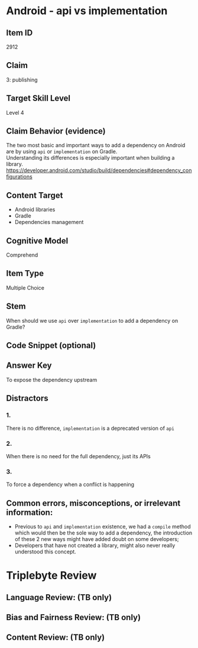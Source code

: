 # Android - api vs implementation

## Item ID
2912

## Claim
3: publishing

## Target Skill Level
Level 4

## Claim Behavior (evidence)
The two most basic and important ways to add a dependency on Android are by using `api` or
`implementation` on Gradle.  
Understanding its differences is especially important when building a library.  
https://developer.android.com/studio/build/dependencies#dependency_configurations

## Content Target
- Android libraries
- Gradle
- Dependencies management

## Cognitive Model
Comprehend

## Item Type
Multiple Choice

## Stem
When should we use `api` over `implementation` to add a dependency on Gradle?

## Code Snippet (optional)

## Answer Key
To expose the dependency upstream

## Distractors
### 1.
There is no difference, `implementation` is a deprecated version of `api`

### 2.
When there is no need for the full dependency, just its APIs

### 3.
To force a dependency when a conflict is happening

## Common errors, misconceptions, or irrelevant information:
- Previous to `api` and `implementation` existence, we had a `compile` method which would then be 
the sole way to add a dependency, the introduction of these 2 new ways might have added doubt on 
some developers;
- Developers that have not created a library, might also never really understood this concept.

# Triplebyte Review

## Language Review: (TB only)

## Bias and Fairness Review: (TB only)

## Content Review: (TB only)
